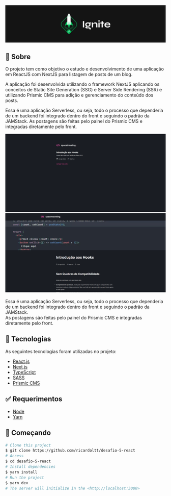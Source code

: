 <img alt="ignite" src="https://github.com/ricardoltt/desafio-5-react/blob/master/.github/background.png" />

## :dart: Sobre

O projeto tem como objetivo o estudo e desenvolvimento de uma aplicação em ReactJS com NextJS para listagem de posts de um blog.

A aplicação foi desenvolvida utilizando o framework NextJS aplicando os conceitos de Static Site Generation (SSG) e Server Side Rendering (SSR) e utilizando Prismic CMS para adição e gerenciamento do conteúdo dos posts.

Essa é uma aplicação Serverless, ou seja, todo o processo que dependeria de um backend foi integrado dentro do front e seguindo o padrão da JAMStack.
As postagens são feitas pelo painel do Prismic CMS e integradas diretamente pelo front.

<img alt="exemplo da tela" src="https://github.com/ricardoltt/desafio-5-react/blob/master/.github/1.png" />
<img alt="exemplo da tela2" src="https://github.com/ricardoltt/desafio-5-react/blob/master/.github/2.png" />
<br>
<br>
Essa é uma aplicação Serverless, ou seja, todo o processo que dependeria de um backend foi integrado dentro do front e seguindo o padrão da JAMStack.
<br>
As postagens são feitas pelo painel do Prismic CMS e integradas diretamente pelo front.

## :rocket: Tecnologias

As seguintes tecnologias foram utilizadas no projeto:

- [React.js](https://pt-br.reactjs.org/)
- [Next.js](https://nextjs.org/)
- [TypeScript](https://www.typescriptlang.org/)
- [SASS](https://sass-lang.com/)
- [Prismic CMS](https://prismic.io/)

## :white_check_mark: Requerimentos

- [Node](https://nodejs.org/en/)
- [Yarn](https://yarnpkg.com/lang/en/)

## :checkered_flag: Começando

```bash
# Clone this project
$ git clone https://github.com/ricardoltt/desafio-5-react
# Access
$ cd desafio-5-react
# Install dependencies
$ yarn install
# Run the project
$ yarn dev
# The server will initialize in the <http://localhost:3000>
```

